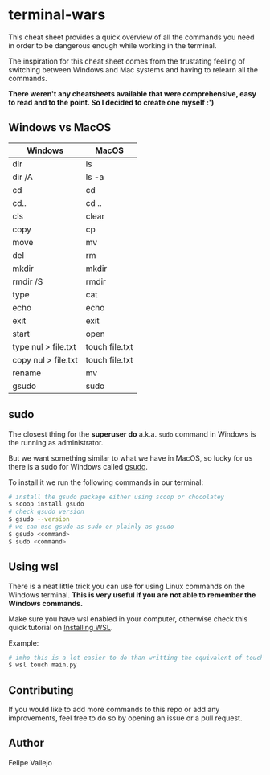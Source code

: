 # terminal-wars
This cheat sheet provides a quick overview of all the commands you need in order to be dangerous enough while working in the terminal.

The inspiration for this cheat sheet comes from the frustating feeling of switching between Windows and Mac systems and having to relearn all the commands.

**There weren't any cheatsheets available that were comprehensive, easy to read and to the point. So I decided to create one myself :')**

## Windows vs MacOS
| Windows | MacOS |
| --------- | ----- |
| dir | ls |
| dir /A | ls -a |
| cd | cd |
| cd.. | cd .. |
| cls | clear |
| copy | cp |
| move | mv |
| del | rm |
| mkdir | mkdir |
| rmdir /S | rmdir |
| type | cat |
| echo | echo |
| exit | exit |
| start | open |
| type nul > file.txt | touch file.txt |
| copy nul > file.txt | touch file.txt |
| rename | mv |
| gsudo | sudo |

## sudo
The closest thing for the **superuser do** a.k.a. `sudo` command in Windows is the running as administrator.

But we want something similar to what we have in MacOS, so lucky for us there is a sudo for Windows called [gsudo](https://github.com/gerardog/gsudo).

To install it we run the following commands in our terminal:
```bash
# install the gsudo package either using scoop or chocolatey
$ scoop install gsudo
# check gsudo version
$ gsudo --version
# we can use gsudo as sudo or plainly as gsudo
$ gsudo <command>
$ sudo <command>
```



## Using wsl
There is a neat little trick you can use for using Linux commands on the Windows terminal. **This is very useful if you are not able to remember the Windows commands.**

Make sure you have wsl enabled in your computer, otherwise check this quick tutorial on [Installing WSL](https://learn.microsoft.com/en-us/windows/wsl/install).

Example:
```bash
# imho this is a lot easier to do than writting the equivalent of touch in windows
$ wsl touch main.py
```

## Contributing
If you would like to add more commands to this repo or add any improvements, feel free to do so by opening an issue or a pull request.

## Author
Felipe Vallejo
